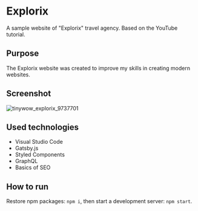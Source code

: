 # Explorix

A sample website of "Explorix" travel agency. Based on the YouTube tutorial.

## Purpose

The Explorix website was created to improve my skills in creating modern websites.

## Screenshot

![tinywow_explorix_9737701](https://user-images.githubusercontent.com/27026036/207664988-bb785027-d99c-4c21-8a5b-d2d427ebda15.jpg)

## Used technologies

- Visual Studio Code
- Gatsby.js
- Styled Components
- GraphQL
- Basics of SEO

## How to run

Restore npm packages: `npm i`, then start a development server: `npm start`.
